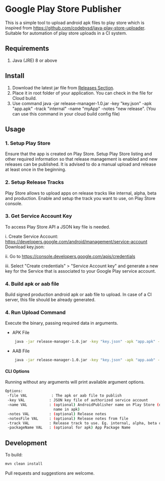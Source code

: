 # Google Play Store Publisher

This is a simple tool to upload android apk files to play store which is inspired from https://github.com/codebysd/java-play-store-uploader. 
Suitable for automation of play store uploads in a CI system.

## Requirements

1. Java (JRE) 8 or above

## Install

1. Download the latest jar file from [Releases Section](https://github.com/rakeshgirase/app-release-manager/releases).
2. Place it in root folder of your application. You can check in the file for Cloud build.
3. Use command java -jar release-manager-1.0.jar -key "key.json" -apk "app.apk" -track "internal" -name "myApp" -notes "new release". (You can use this command in your cloud build config file)


## Usage

### 1. Setup Play Store

Ensure that the app is created on Play Store. Setup Play Store listing and other required information so that release management is enabled and new releases can be published. It is advised to do a manual upload and release at least once in the beginning.

### 2. Setup Release Tracks

Play Store allows to upload apps on release tracks like internal, alpha, beta and production. Enable and setup the track you want to use, on Play Store console.

### 3. Get Service Account Key

To access Play Store API a JSON key file is needed. 

i. Create Service Account:
https://developers.google.com/android/management/service-account
Download key.json:

ii. Go to https://console.developers.google.com/apis/credentials

iii. Select "Create credentials" > "Service Account key" and generate a new key for the Service that is associated to your Google Play service account.

### 4. Build apk or aab file

Build signed production android apk or aab file to upload. In case of a CI server, this file should be already generated.

### 4. Run Upload Command

Execute the binary, passing required data in arguments.
* APK File
    ```bash
     java -jar release-manager-1.0.jar -key "key.json" -apk "app.apk" -track "internal" -name "myApp" -notes "new release"
    ```
* AAB File
    ```bash
     java -jar release-manager-1.0.jar -key "key.json" -apk "app.aab" -track "internal" -name "myApp" -notes "new release" -name appName -packageName app.package.name
    ```

#### CLI Options

Running without any arguments will print available argument options.

```bash
Options:
 -file VAL           : The apk or aab file to publish
 -key VAL           : JSON key file of authorized service account
 -name VAL          : (optional) AndroidPublisher name on Play Store (defaults to
                      name in apk)
 -notes VAL         : (optional) Release notes
 -notesFile VAL     : (optional) Release notes from file
 -track VAL         : Release track to use. Eg. internal, alpha, beta or production
 -packageName VAL   : (optional for apk) App Package Name
 ```

## Development

To build:

```bash
mvn clean install
```

Pull requests and suggestions are welcome.
